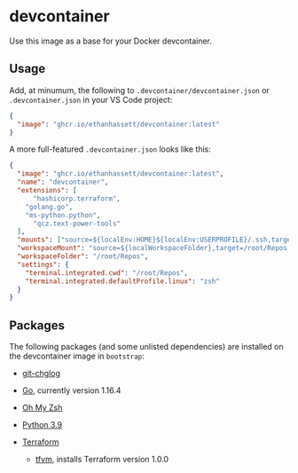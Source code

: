 # devcontainer

Use this image as a base for your Docker devcontainer.

## Usage
Add, at minumum, the following to `.devcontainer/devcontainer.json` or `.devcontainer.json` in your VS Code project:
```json
{
  "image": "ghcr.io/ethanhassett/devcontainer:latest"
}
```

A more full-featured `.devcontainer.json` looks like this:
```json
{
  "image": "ghcr.io/ethanhassett/devcontainer:latest",
  "name": "devcontainer",
  "extensions": [
	  "hashicorp.terraform",
    "golang.go",
    "ms-python.python",
	  "qcz.text-power-tools"
  ],
  "mounts": ["source=${localEnv:HOME}${localEnv:USERPROFILE}/.ssh,target=/root/.ssh,type=bind,consistency=cached"],
  "workspaceMount": "source=${localWorkspaceFolder},target=/root/Repos,type=bind,consistency=delegated",
  "workspaceFolder": "/root/Repos",
  "settings": {
    "terminal.integrated.cwd": "/root/Repos",
    "terminal.integrated.defaultProfile.linux": "zsh"
  }
}
```

## Packages
The following packages (and some unlisted dependencies) are installed on the devcontainer image in `bootstrap`:

- [git-chglog](https://github.com/git-chglog/git-chglog)

- [Go](https://golang.org), currently version 1.16.4

- [Oh My Zsh](https://ohmyz.sh/)

- [Python 3.9](https://www.python.org/)

- [Terraform](https://terraform.io)
  - [tfvm](https://github.com/ethanhassett/tfvm), installs Terraform version 1.0.0
